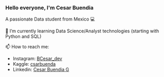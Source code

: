 ### Hello everyone, I'm Cesar Buendia

 A passionate Data student from Mexico 💻

🌱 I’m currently learning Data Science/Analyst technologies (starting with Python and SQL)

 📫 How to reach me:
- Instagram: [BCesar_dev](https://www.instagram.com/bcesar_dev/)
- Kaggle: [csarbuenda](https://www.kaggle.com/csarbuenda)
- Linkedin:  [Cesar Buendia G](https://www.linkedin.com/in/cesarbuen/)
